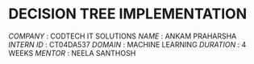 # DECISION TREE IMPLEMENTATION
*COMPANY* : CODTECH IT SOLUTIONS
*NAME* : ANKAM PRAHARSHA
*INTERN ID* : CT04DA537
*DOMAIN* : MACHINE LEARNING
*DURATION* : 4 WEEKS
*MENTOR* : NEELA SANTHOSH
